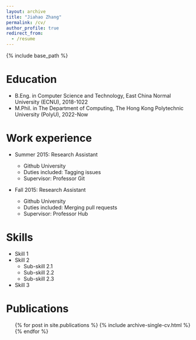 ```yaml
---
layout: archive
title: "Jiahao Zhang"
permalink: /cv/
author_profile: true
redirect_from:
  - /resume
---
```


{% include base_path %}

Education
======
* B.Eng. in Computer Science and Technology, East China Normal University (ECNU), 2018-1022
* M.Phil. in The Department of Computing, The Hong Kong Polytechnic University (PolyU), 2022-Now

Work experience
======
* Summer 2015: Research Assistant
  * Github University
  * Duties included: Tagging issues
  * Supervisor: Professor Git

* Fall 2015: Research Assistant
  * Github University
  * Duties included: Merging pull requests
  * Supervisor: Professor Hub
  
Skills
======
* Skill 1
* Skill 2
  * Sub-skill 2.1
  * Sub-skill 2.2
  * Sub-skill 2.3
* Skill 3

Publications
======
  <ul>{% for post in site.publications %}
    {% include archive-single-cv.html %}
  {% endfor %}</ul>
